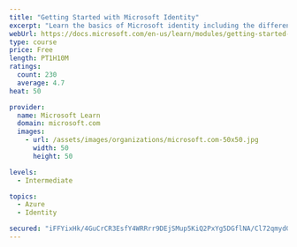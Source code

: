 ```yaml
---
title: "Getting Started with Microsoft Identity"
excerpt: "Learn the basics of Microsoft identity including the different types of tokens, account types, and supported topologies."
webUrl: https://docs.microsoft.com/en-us/learn/modules/getting-started-identity/
type: course
price: Free
length: PT1H10M
ratings:
  count: 230
  average: 4.7
heat: 50

provider:
  name: Microsoft Learn
  domain: microsoft.com
  images:
    - url: /assets/images/organizations/microsoft.com-50x50.jpg
      width: 50
      height: 50

levels:
  - Intermediate

topics:
  - Azure
  - Identity

secured: "iFFYixHk/4GuCrCR3EsfY4WRRrr9DEjSMup5KiQ2PxYg5DGflNA/Cl72qmydGxDmAmmYa0C/wLt4niFOj9qOUSZbxwFPnBtBYy9jSmlXHfZAoRzRlYfQ6C5lcJ3GrvoGYRl9h1AGrHZgvXHxyfD1DrILg5pS81i5Pxatjv/puVX+weoYKJgGiwMufMzkHGI0AVLDwxiG6BQM+PFDpCFIrffi5cnVnmnC+ErKbFgerA9iYzaS4DYIxxpEG9aV8pNB18hcNJzP7jbHolNbUhdk3cs/sFpRxWYPs+3Ca4kyprGmo7iXXlOCPbrGpf7kSU/K0mAkDYIDXOPsq21VCeADeOI4sk//TysPHH0wIvilKWCCaw2mjzohXIEZad+ftU3IgLYBbAs1Qp03S+hne+xatss4AbcDXE6cpSvNoSxf25g=;fVPQiiN4rU6qprPt/LSw6g=="
---
```


